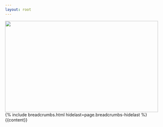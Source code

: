 ```yaml
---
layout: root
---
```

<div class="container-fluid g-0">
    <img class="image-default" src="{{page.page-image}}" width="100%" height="300px" />
</div>
<div class="container mw-lg p-4">
    {% include breadcrumbs.html hidelast=page.breadcrumbs-hidelast %}
    {{content}}
</div>